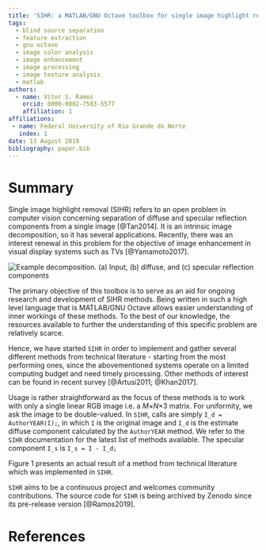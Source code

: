 ```yaml
---
title: 'SIHR: a MATLAB/GNU Octave toolbox for single image highlight removal'
tags:
  - blind source separation
  - feature extraction
  - gnu octave
  - image color analysis
  - image enhancement
  - image processing
  - image texture analysis
  - matlab
authors:
  - name: Vítor S. Ramos
    orcid: 0000-0002-7583-5577
    affiliation: 1
affiliations:
 - name: Federal University of Rio Grande do Norte
   index: 1
date: 13 August 2019
bibliography: paper.bib
---
```


# Summary

Single image highlight removal (SIHR) refers to an open problem in computer vision concerning separation of diffuse and specular reflection components from a single image [@Tan2014]. It is an intrinsic image decomposition, so it has several applications. Recently, there was an interest renewal in this problem for the objective of image enhancement in visual display systems such as TVs [@Yamamoto2017].

![Example decomposition. (a) Input, (b) diffuse, and (c) specular reflection components](figures/example.jpg)

The primary objective of this toolbox is to serve as an aid for ongoing research and development of SIHR methods. Being written in such a high level language that is MATLAB/GNU Octave allows easier understanding of inner workings of these methods. To the best of our knowledge, the resources available to further the understanding of this specific problem are relatively scarce.

Hence, we have started ``SIHR`` in order to implement and gather several different methods from technical literature - starting from the most performing ones, since the abovementioned systems operate on a limited computing budget and need timely processing. Other methods of interest can be found in recent survey [@Artusi2011; @Khan2017].

Usage is rather straightforward as the focus of these methods is to work with only a single linear RGB image i.e. a *M*×*N*×3 matrix. For uniformity, we ask the image to be double-valued. In ``SIHR``, calls are simply ``I_d = AuthorYEAR(I);``, in which ``I`` is the original image and ``I_d`` is the estimate diffuse component calculated by the ``AuthorYEAR`` method. We refer to the ``SIHR`` documentation for the latest list of methods available. The specular component ``I_s`` is ``I_s = I - I_d;``

Figure 1 presents an actual result of a method from technical literature which was implemented in ``SIHR``.

``SIHR`` aims to be a continuous project and welcomes community contributions. The source code for ``SIHR`` is being archived by Zenodo since its pre-release version [@Ramos2019].

# References